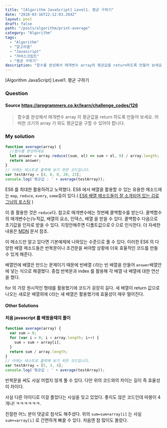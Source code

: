 ```yaml
---
title: "[Algorithm JavaScript] Level1. 평균 구하기"
date: "2018-03-16T22:12:03.284Z"
layout: post
draft: false
path: "/posts/algorithm/print-average"
category: "Algorithm"
tags:
  - "Algorithm"
  - "알고리즘"
  - "Javascript"
  - "자바스크립트"
  - "평균 구하기"
description: "함수를 완성해서 매개변수 array의 평균값을 return하도록 만들어 보세요. 어떠한 크기의 array가 와도 평균값을 구할 수 있어야 합니다."
---
```


[Algorithm JavaScript] Level1. 평균 구하기

### Question

#### Source https://programmers.co.kr/learn/challenge_codes/126

> 함수를 완성해서 매개변수 array 의 평균값을 return 하도록 만들어 보세요.
> 어떠한 크기의 array 가 와도 평균값을 구할 수 있어야 합니다.

### My solution

```javascript
function average(array) {
  //함수를 완성하세요
  let answer = array.reduce((sum, el) => sum + el, 0) / array.length;
  return answer;
}
// 아래는 테스트로 출력해 보기 위한 코드입니다.
var testArray = [4, 8, 0, 20, 23];
console.log('평균값 : ' + average(testArray));
```

ES6 를 최대한 활용하려고 노력했다. ES6 에서 배열을 활용할 수 있는 유용한 메소드에는 `map`, `reduce`, `every`, `some`등이 있다.( [ES6 배열 메소드들이 잘 소개되어 있는 김로그님의 포스팅](http://gnujoow.github.io/dev/2016/10/14/Dev6-es6-array-helper/) )

이 중 활용한 것은 `reduce`다. 참고로 매개변수에는 첫번째 콜백함수를 받는다. 콜백함수의 매개변수는(누적값, 배열의 요소, 인덱스, 배열 을 받을 수 있다. 콜백함수 다음으로 초기값을 인자로 받을 수 있다. 지정안해주면 디폴트값으로 0 으로 인식한다. 더 자세한 내용은 [MDN](https://developer.mozilla.org/ko/docs/Web/JavaScript/Reference/Global_Objects/Array/Reduce) 문서 참조.

이 메소드만 알고 있다면 기본예제에 나와있는 수준으로 풀 수 있다. 이러한 ES6 의 다양한 배열 메소드들은 반복문이나 조건문을 써야할 상황에 더욱 효율적인 코드를 만들 수 있게 해준다.

배열안에 배열은 만드는 문제이기 때문에 빈배열 `C`라는 빈 배열을 만들어 `answer`배열안에 넣는 식으로 해결했다. 중첩 반복문과 index 를 활용해 각 배열 내 배열에 대한 연산을 했다.

for 의 가장 원시적인 형태를 활용했기에 코드가 굉장히 길다. 새 배열이 return 값으로 나오는 새로운 배열외에 `C`라는 새 배열은 활용했기에 효율성이 매우 떨어진다.

#### Other Solutions

#### 처음 javascript 를 배웠을때의 풀이

```javascript
function average(array) {
  var sum = 0;
  for (var i = 0; i < array.length; i++) {
    sum = sum + array[i];
  }
  return sum / array.length;
}
// 아래는 테스트로 출력해 보기 위한 코드입니다.
var testArray = [5, 3, 4];
console.log('평균값 : ' + average(testArray));
```

반복문을 써도 사실 어렵지 않게 풀 수 있다. 다만 위의 코드와의 차이는 길이 즉 효율성이 차이다.

사실 다른 아이디로 이걸 풀었다는 사실을 잊고 있었다. 좋지도 않은 코드인데 따봉이 4 개나! ㅋㅋㅋㅋㅋㅋ.

친절한 어느 분이 댓글로 첨삭도 해주셨다. 위의 `sum=sum+array[i]` 는 사실 `sum+=array[i]` 로 간편하게 빠꿀 수 있다. 처음엔 참 많이도 몰랐다.
